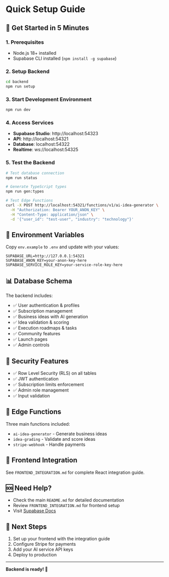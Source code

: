 # Quick Setup Guide

## 🚀 Get Started in 5 Minutes

### 1. Prerequisites
- Node.js 18+ installed
- Supabase CLI installed (`npm install -g supabase`)

### 2. Setup Backend
```bash
cd backend
npm run setup
```

### 3. Start Development Environment
```bash
npm run dev
```

### 4. Access Services
- **Supabase Studio**: http://localhost:54323
- **API**: http://localhost:54321
- **Database**: localhost:54322
- **Realtime**: ws://localhost:54325

### 5. Test the Backend
```bash
# Test database connection
npm run status

# Generate TypeScript types
npm run gen:types

# Test Edge Functions
curl -X POST http://localhost:54321/functions/v1/ai-idea-generator \
  -H "Authorization: Bearer YOUR_ANON_KEY" \
  -H "Content-Type: application/json" \
  -d '{"user_id": "test-user", "industry": "technology"}'
```

## 🔧 Environment Variables

Copy `env.example` to `.env` and update with your values:

```env
SUPABASE_URL=http://127.0.0.1:54321
SUPABASE_ANON_KEY=your-anon-key-here
SUPABASE_SERVICE_ROLE_KEY=your-service-role-key-here
```

## 📊 Database Schema

The backend includes:
- ✅ User authentication & profiles
- ✅ Subscription management
- ✅ Business ideas with AI generation
- ✅ Idea validation & scoring
- ✅ Execution roadmaps & tasks
- ✅ Community features
- ✅ Launch pages
- ✅ Admin controls

## 🔐 Security Features

- ✅ Row Level Security (RLS) on all tables
- ✅ JWT authentication
- ✅ Subscription limits enforcement
- ✅ Admin role management
- ✅ Input validation

## 🚀 Edge Functions

Three main functions included:
- `ai-idea-generator` - Generate business ideas
- `idea-grading` - Validate and score ideas
- `stripe-webhook` - Handle payments

## 📱 Frontend Integration

See `FRONTEND_INTEGRATION.md` for complete React integration guide.

## 🆘 Need Help?

- Check the main `README.md` for detailed documentation
- Review `FRONTEND_INTEGRATION.md` for frontend setup
- Visit [Supabase Docs](https://supabase.com/docs)

## 🎯 Next Steps

1. Set up your frontend with the integration guide
2. Configure Stripe for payments
3. Add your AI service API keys
4. Deploy to production

---

**Backend is ready! 🎉** 